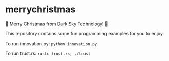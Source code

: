 # merrychristmas
🎄 Merry Christmas from Dark Sky Technology! 🎄

This repository contains some fun programming examples for you to enjoy.

To run innovation.py:
```python innovation.py```

To run trust.rs:
```rustc trust.rs; ./trust```
